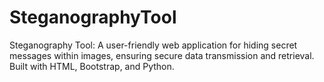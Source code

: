 # SteganographyTool
 Steganography Tool: A user-friendly web application for hiding secret messages within images, ensuring secure data transmission and retrieval. Built with HTML, Bootstrap, and Python.
